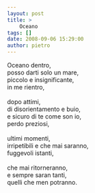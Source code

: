 ```yaml
---
layout: post
title: >
    Oceano
tags: []
date: 2008-09-06 15:29:00
author: pietro
---
```

Oceano dentro,<br/>posso darti solo un mare,<br/>piccolo e insignificante,<br/>in me rientro,<br/><br/>dopo attimi,<br/>di disorientamento e buio,<br/>e sicuro di te come son io,<br/>perdo preziosi,<br/><br/>ultimi momenti,<br/>irripetibili e che mai saranno,<br/>fuggevoli istanti,<br/><br/>che mai ritorneranno,<br/>e sempre saran tanti,<br/>quelli che men potranno.
